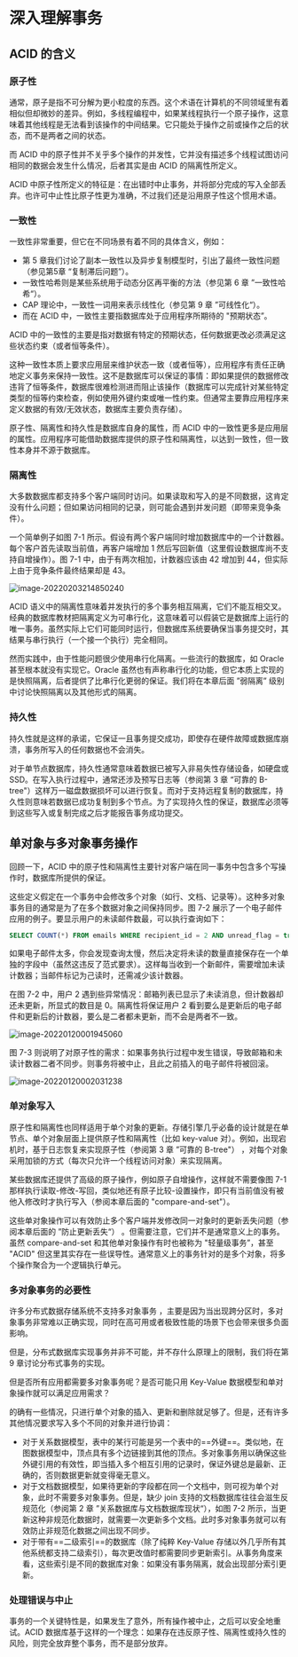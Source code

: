 # 深入理解事务

## ACID 的含义

### 原子性

通常，原子是指不可分解为更小粒度的东西。这个术语在计算机的不同领域里有着相似但却微妙的差异。例如，多线程编程中，如果某线程执行一个原子操作，这意味着其他线程是无法看到该操作的中间结果。它只能处于操作之前或操作之后的状态，而不是两者之间的状态。

而 ACID 中的原子性并不关乎多个操作的并发性，它并没有描述多个线程试图访问相同的数据会发生什么情况，后者其实是由 ACID 的隔离性所定义。

ACID 中原子性所定义的特征是：在出错时中止事务，并将部分完成的写入全部丢弃。也许可中止性比原子性更为准确，不过我们还是沿用原子性这个惯用术语。

### 一致性

一致性非常重要，但它在不同场景有着不同的具体含义，例如：

* 第 5 章我们讨论了副本一致性以及异步复制模型时，引出了最终一致性问题（参见第5章 “复制滞后问题”）。
* 一致性哈希则是某些系统用于动态分区再平衡的方法（参见第 6 章 ”一致性哈希“）。
* CAP 理论中，一致性一词用来表示线性化（参见第 9 章 ”可线性化“）。
* 而在 ACID 中，一致性主要指数据库处于应用程序所期待的 "预期状态”。

ACID 中的一致性的主要是指对数据有特定的预期状态，任何数据更改必须满足这些状态约束（或者恒等条件）。

这种一致性本质上要求应用层来维护状态一致（或者恒等），应用程序有责任正确地定义事务来保持一致性。这不是数据库可以保证的事情：即如果提供的数据修改违背了恒等条件，数据库很难检测进而阻止该操作（数据库可以完成针对某些特定类型的恒等约束检查，例如使用外键约束或唯一性约束。但通常主要靠应用程序来定义数据的有效/无效状态，数据库主要负责存储）。

原子性、隔离性和持久性是数据库自身的属性，而 ACID 中的一致性更多是应用层的属性。应用程序可能借助数据库提供的原子性和隔离性，以达到一致性，但一致性本身并不源于数据库。  

### 隔离性

大多数数据库都支持多个客户端同时访问。如果读取和写入的是不同数据，这肯定没有什么问题；但如果访问相同的记录，则可能会遇到并发问题（即带来竞争条件）。

一个简单例子如图 7-1 所示。假设有两个客户端同时增加数据库中的一个计数器。每个客户首先读取当前值，再客户端增加 1 然后写回新值（这里假设数据库尚不支持自增操作）。图 7-1 中，由于有两次相加，计数器应该由 42 增加到 44，但实际上由于竞争条件最终结果却是 43。

![image-20220203214850240](https://littleneko.oss-cn-beijing.aliyuncs.com/img/image-20220203214850240.png)

ACID 语义中的隔离性意味着并发执行的多个事务相互隔离，它们不能互相交叉。经典的数据库教材把隔离定义为可串行化，这意味着可以假装它是数据库上运行的唯一事务。虽然实际上它们可能同时运行，但数据库系统要确保当事务提交时，其结果与串行执行（一个接一个执行）完全相同。

然而实践中，由于性能问题很少使用串行化隔离。一些流行的数据库，如 Oracle 甚至根本就没有实现它。Oracle 虽然也有声称串行化的功能，但它本质上实现的是快照隔离，后者提供了比串行化更弱的保证。我们将在本章后面 ”弱隔离” 级别中讨论快照隔离以及其他形式的隔离。

### 持久性

持久性就是这样的承诺，它保证一且事务提交成功，即使存在硬件故障或数据库崩溃，事务所写入的任何数据也不会消失。

对于单节点数据库，持久性通常意味着数据已被写入非易失性存储设备，如硬盘或 SSD。在写入执行过程中，通常还涉及预写日志等（参阅第 3 章 “可靠的 B-tree"）这样万一磁盘数据损坏可以进行恢复。而对于支持远程复制的数据库，持久性则意味若数据已成功复制到多个节点。为了实现持久性的保证，数据库必须等到这些写入或复制完成之后才能报告事务成功提交。

## 单对象与多对象事务操作

回顾一下，ACID 中的原子性和隔离性主要针对客户端在同一事务中包含多个写操作时，数据库所提供的保证。

这些定义假定在一个事务中会修改多个对象（如行、文档、记录等）。这种多对象事务目的通常是为了在多个数据对象之间保持同步。图 7-2 展示了一个电子邮件应用的例子。要显示用户的未读邮件数最，可以执行查询如下：

```sql
SELECT COUNT(*) FROM emails WHERE recipient_id = 2 AND unread_flag = true
```

如果电子邮件太多，你会发现查询太慢，然后决定将未读的数量直接保存在一个单独的字段中（虽然这违反了范式要求）。这样每当收到一个新邮件，需要增加未读计数器；当邮件标记为己读时，还需减少该计数器。

在图 7-2 中，用户 2 遇到些异常情况：邮箱列表已显示了未读消息，但计数器却还未更新，所显式的数目是 0。隔离性将保证用户 2 看到要么是更新后的电子邮件和更新后的计数器，要么是二者都未更新，而不会是两者不一致。

![image-20220120001945060](https://littleneko.oss-cn-beijing.aliyuncs.com/img/image-20220120001945060.png)

图 7-3 则说明了对原子性的需求：如果事务执行过程中发生错误，导致邮箱和未读计数器二者不同步。则事务将被中止，且此之前插入的电子邮件将被回滚。

![image-20220120002031238](https://littleneko.oss-cn-beijing.aliyuncs.com/img/image-20220120002031238.png)

### 单对象写入

原子性和隔离性也同样适用于单个对象的更新。存储引擎几乎必备的设计就是在单节点、单个对象层面上提供原子性和隔离性（比如 key-value 对）。例如，出现宕机时，基于日志恢复来实现原子性（参阅第 3 章 ”可靠的 B-tree"） ，对每个对象采用加锁的方式（每次只允许一个线程访问对象）来实现隔离。

某些数据库还提供了高级的原子操作，例如原子自增操作，这样就不需要像图 7-1 那样执行读取-修改-写回，类似地还有原子比较-设置操作，即只有当前值没有被他入修改时才执行写入（参阅本章后面的 "compare-and-set"）。

这些单对象操作可以有效防止多个客户端并发修改同一对象时的更新丢失问题（参阅本章后面的 ”防止更新丢失“） 。但需要注意，它们并不是通常意义上的事务。虽然 compare-and-set 和其他单对象操作有时也被称为 "轻量级事务”，甚至 "ACID" 但这里其实存在一些误导性。通常意义上的事务针对的是多个对象，将多个操作聚合为一个逻辑执行单元。

### 多对象事务的必要性

许多分布式数据存储系统不支持多对象事务 ，主要是因为当出现跨分区时，多对象事务非常难以正确实现，同时在高可用或者极致性能的场景下也会带来很多负面影响。

但是，分布式数据库实现事务并非不可能，并不存什么原理上的限制，我们将在第 9 章讨论分布式事务的实现。

但是否所有应用都需要多对象事务呢？是否可能只用 Key-Value 数据模型和单对象操作就可以满足应用需求？

的确有一些情况，只进行单个对象的插入、更新和删除就足够了。但是，还有许多其他情况要求写入多个不同的对象并进行协调：

* 对于关系数据模型，表中的某行可能是另一个表中的==外键==。类似地，在图数据模型中，顶点具有多个边链接到其他的顶点。多对象事务用以确保这些外键引用的有效性，即当插入多个相互引用的记录时，保证外键总是最新、正确的，否则数据更新就变得毫无意义。
* 对于文档数据模型，如果待更新的字段都在同一个文档中，则可视为单个对象，此时不需要多对象事务。但是，缺少 join 支持的文档数据库往往会滋生反规范化（参阅第 2 章 ”关系数据库与文档数据库现状“），如图 7-2 所示，当更新这种非规范化数据时，就需要一次更新多个文档。此时多对象事务就可以有效防止非规范化数据之间出现不同步。
* 对于带有==二级索引==的数据库（除了纯粹 Key-Value 存储以外几乎所有其他系统都支持二级索引），每次更改值时都需要同步更新索引。从事务角度来看，这些索引是不同的数据库对象：如果没有事务隔离，就会出现部分索引更新。

### 处理错误与中止

事务的一个关键特性是，如果发生了意外，所有操作被中止，之后可以安全地重试。ACID 数据库基于这样的一个理念：如果存在违反原子性、隔离性或持久性的风险，则完全放弃整个事务，而不是部分放弃。